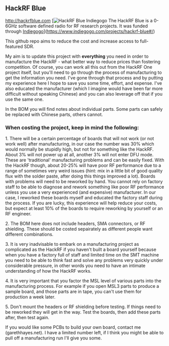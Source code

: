 ##  HackRF Blue
http://hackrfblue.com
[![HackRF Blue Indiegogo](https://github.com/gazhayes/HackRF-Blue/blob/master/Screen%20Shot%202018-05-15%20at%201.55.55%20PM.png?raw=true)
The HackRF Blue is a 0-6GHz software defined radio for RF research projects. It was funded through [Indiegogo](https://www.indiegogo.com/projects/hackrf-blue#/)](https://www.indiegogo.com/projects/hackrf-blue#/)

This github repo aims to reduce the cost and increase access to full-featured SDR.

My aim is to update this project with <b>everything</b> you need in order to manufacture the HackRF - what better way to reduce prices than fostering competition. Of course, you can work all this out from the HackRF One project itself, but you'll need to go through the process of manufacturing to get the information you need. I've gone through that process and by putting my experience here I hope to save you some time, effort, and expense. I've also educated the manufacturer (which I imagine would have been far more difficult without speaking Chinese) and you can also leverage off that if you use the same one.

In the BOM you will find notes about individual parts. Some parts can safely be replaced with Chinese parts, others cannot. 

<h3>When costing the project, keep in mind the following:</h3>
<p>1. There will be a certain percentage of boards that will not work (or not work well) after manufacturing, in our case the number was 30% which would normally be stupidly high, but not for something like the HackRF. About 3% will not power up at all, another 3% will not enter DFU mode. These are 'traditional' manufacturing problems and can be easily fixed. With the HackRF though, about 20-25% will have poor RF performance due to a range of sometimes very weird issues (hint: mix in a little bit of good quality flux with the solder paste, after doing this things improved a lot). Boards with problems will need to be reworked by hand. You cannot rely on factory staff to be able to diagnose and rework something like poor RF performance unless you use a very experienced (and expensive) manufacturer. In our case, I reworked these boards myself and educated the factory staff during the process. If you are lucky, this experience will help reduce your costs, but expect at least 10% of the boards to require reworking by yourself or an RF engineer.</p>
<p>2. The BOM here does not include headers, SMA connectors, or RF shielding. These should be costed sepairately as different people want different combinations.</p>
<p>3. It is very inadvisable to embark on a manufacturing project as complicated as the HackRF if you haven't built a board yourself because when you have a factory full of staff and limited time on the SMT machine you need to be able to think fast and solve any problems very quickly under considerable pressure, in other words you need to have an intimate understanding of how the HackRF works.</p>
<p>4. It is very important that you factor the MSL level of various parts into the manufacturing process. For example if you open MSL3 parts to produce a sample board, and those parts are in tape, you can't use them for production a week later.</p>
<p>5. Don't mount the headers or RF shielding before testing. If things need to be reworked they will get in the way. Test the boards, then add these parts after, then test again.</p>

If you would like some PCBs to build your own board, contact me (garethhayes.net). I have a limited number left, if I think you might be able to pull off a manufacturing run I'll give you some.
